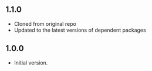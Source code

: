 ## 1.1.0

- Cloned from original repo
- Updated to the latest versions of dependent packages

## 1.0.0

- Initial version.
